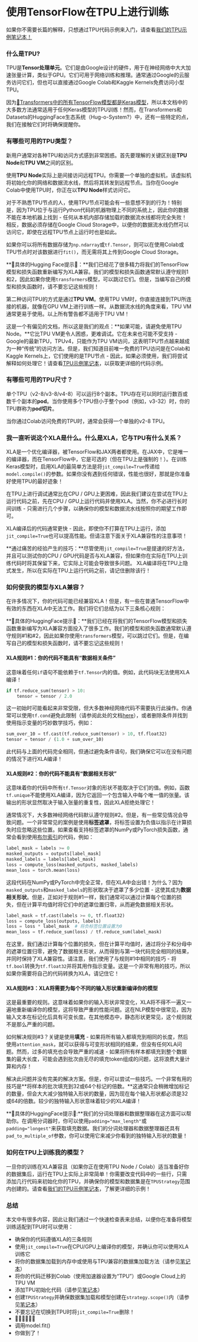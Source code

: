 <!--版权2023年 HuggingFace团队。保留所有权利。

特此授权，根据Apache许可证第2.0版（“许可证”），除非符合
许可证。你可以在以下位置获取许可证的副本。

http://www.apache.org/licenses/LICENSE-2.0

除非适用法律要求或书面同意，否则依据许可证分发的软件是以
“按原样”分发的，不附带任何明示或暗示的担保或条件。有关许可证的详细信息，请参阅

⚠️请注意，此文件是Markdown格式的，但包含我们doc-builder的特定语法（类似于MDX），这些语法可能无法
正确在你的Markdown查看器中渲染。

-->

# 使用TensorFlow在TPU上进行训练

<Tip>

如果你不需要长篇的解释，只想通过TPU代码示例来入门，请查看[我们的TPU示例笔记本！](https://colab.research.google.com/github/huggingface/notebooks/blob/main/examples/tpu_training-tf.ipynb)

</Tip>

### 什么是TPU?

TPU是**Tensor处理单元**。它们是由Google设计的硬件，用于在神经网络中大大加速张量计算，类似于GPU。它们可用于网络训练和推理。通常通过Google的云服务访问它们，但也可以直接通过Google Colab和Kaggle Kernels免费访问小型TPU。

因为[🤗Transformers中的所有TensorFlow模型都是Keras模型](https://huggingface.co/blog/tensorflow-philosophy)，所以本文档中的大多数方法通常适用于任何Keras模型的TPU训练！然而，在Transformers和Datasets的HuggingFace生态系统（Hug-o-System?）中，还有一些特定的点，我们在接触它们时将确保提醒你。

### 有哪些可用的TPU类型？

新用户通常对各种TPU和访问方式感到非常困惑。首先要理解的关键区别是**TPU Node**和**TPU VM**之间的区别。

使用**TPU Node**实际上是间接访问远程TPU。你需要一个单独的虚拟机，该虚拟机将初始化你的网络和数据流水线，然后将其转发到远程节点。当你在Google Colab中使用TPU时，你正在以**TPU Node**样式访问它。

对于不熟悉TPU节点的人，使用TPU节点可能会有一些意想不到的行为！特别是，因为TPU位于与运行Python代码的机器物理上不同的系统上，因此你的数据不能在本地机器上找到 - 任何从本机内部存储加载的数据流水线都将完全失败！相反，数据必须存储在Google Cloud Storage中，以便你的数据流水线仍然可以访问它，即使在远程TPU节点上运行时也是如此。

<Tip>

如果你可以将所有数据存储为`np.ndarray`或`tf.Tensor`，则可以在使用Colab或TPU节点时对该数据进行`fit()`，而无需将其上传到Google Cloud Storage。

</Tip>

<Tip>

**🤗具体的Hugging Face提示🤗：**我们已经花了很多精力将我们的TensorFlow模型和损失函数重新编写为XLA兼容。我们的模型和损失函数通常默认遵守规则1和2，因此如果你使用`transformers`模型，可以跳过它们。但是，当编写自己的模型和损失函数时，请不要忘记这些规则！

</Tip>

第二种访问TPU的方式是通过**TPU VM**。使用TPU VM时，你直接连接到TPU所连接的机器，就像在GPU VM上进行训练一样。从数据流水线的角度来看，TPU VM通常更易于使用。以上所有警告都不适用于TPU VM！

这是一个有偏见的文档，所以这是我们的观点：**如果可能，请避免使用TPU Node。**它比TPU VM更令人困惑，更难调试。它在未来也可能不受支持 - Google的最新TPU，TPUv4，只能作为TPU VM访问，这表明TPU节点越来越成为一种“传统”的访问方法。但是，我们知道目前唯一免费的TPU访问是在Colab和Kaggle Kernels上，它们使用的是TPU节点 - 因此，如果必须使用，我们将尝试解释如何处理它！请查看[TPU示例笔记本](https://colab.research.google.com/github/huggingface/notebooks/blob/main/examples/tpu_training-tf.ipynb)，以获取更详细的代码示例。

### 有哪些可用的TPU尺寸？

单个TPU（v2-8/v3-8/v4-8）可以运行8个副本。TPU存在可以同时运行数百或数千个副本的**pod**。当你使用多个TPU但小于整个pod（例如，v3-32）时，你的TPU群称为**pod切片**。

当你通过Colab访问免费的TPU时，通常会获得一个单独的v2-8 TPU。

### 我一直听说这个XLA是什么。什么是XLA，它与TPU有什么关系？

XLA是一个优化编译器，被TensorFlow和JAX两者都使用。在JAX中，它是唯一的编译器，而在TensorFlow中，它是可选的（但在TPU上是强制的！）。在训练Keras模型时，启用XLA的最简单方法是将`jit_compile=True`传递给`model.compile()`的参数。如果你没有遇到任何错误，性能也很好，那就是你准备好使用TPU的最好迹象！

在TPU上进行调试通常比在CPU / GPU上更困难，因此我们建议在尝试在TPU上运行代码之前，先在CPU / GPU上运行代码并使用XLA。当然，你不必进行长时间训练 - 只需进行几个步骤，以确保你的模型和数据流水线按照你的期望工作即可。

<Tip>

XLA编译后的代码通常更快 - 因此，即使你不打算在TPU上运行，添加`jit_compile=True`也可以提高性能。但请注意下面关于XLA兼容性的注意事项！

</Tip>

<Tip warning={true}>

**通过痛苦的经验产生的技巧：**尽管使用`jit_compile=True`是提速的好方法，并且可以测试你的CPU / GPU代码是否与XLA兼容，但如果你在实际在TPU上训练代码时将其保留下来，它实际上可能会导致很多问题。 XLA编译将在TPU上隐式发生，所以在实际在TPU上运行代码之前，请记住删除该行！

</Tip>

### 如何使我的模型与XLA兼容？

在许多情况下，你的代码可能已经兼容XLA！但是，有一些在普通TensorFlow中有效的东西在XLA中无法工作。我们将它们总结为以下三条核心规则：

<Tip>

**🤗具体的HuggingFace提示🤗：**我们已经在将我们的TensorFlow模型和损失函数重新编写为XLA兼容方面投入了很多工作。我们的模型和损失函数通常默认遵守规则#1和#2，因此如果你使用`transformers`模型，可以跳过它们。但是，在编写自己的模型和损失函数时，请不要忘记这些规则！

</Tip>

#### XLA规则#1：你的代码不能具有“数据相关条件”

这意味着任何`if`语句不能依赖于`tf.Tensor`内的值。例如，此代码块无法使用XLA编译！

```python
if tf.reduce_sum(tensor) > 10:
    tensor = tensor / 2.0
```

这一初始时可能看起来非常受限，但大多数神经网络代码不需要执行此操作。你通常可以使用`tf.cond`避免此限制（请参阅此处的文档[here](https://www.tensorflow.org/api_docs/python/tf/cond)），或者删除条件并找到使用指示变量的巧妙数学技巧，例如：

```python
sum_over_10 = tf.cast(tf.reduce_sum(tensor) > 10, tf.float32)
tensor = tensor / (1.0 + sum_over_10)
```

此代码与上面的代码完全相同，但通过避免条件语句，我们确保它可以在没有问题的情况下进行XLA编译！

#### XLA规则#2：你的代码不能具有“数据相关形状”

这意味着你的代码中所有`tf.Tensor`对象的形状不能取决于它们的值。例如，函数`tf.unique`不能使用XLA编译，因为它返回一个包含输入中每个唯一值的张量。该输出的形状显然取决于输入张量的重复性，因此XLA拒绝处理它！

通常情况下，大多数神经网络代码默认遵守规则#2。但是，有一些常见情况会导致问题。一个非常常见的案例是使用**标签遮罩**，将标签设置为负值以指示在计算损失时应忽略这些位置。如果查看支持标签遮罩的NumPy或PyTorch损失函数，通常会看到使用[布尔索引](https://numpy.org/doc/stable/user/basics.indexing.html#boolean-array-indexing)的代码，例如：

```python
label_mask = labels >= 0
masked_outputs = outputs[label_mask]
masked_labels = labels[label_mask]
loss = compute_loss(masked_outputs, masked_labels)
mean_loss = torch.mean(loss)
```

这段代码在NumPy或PyTorch中完全正常，但在XLA中会出错！为什么？因为`masked_outputs`和`masked_labels`的形状取决于遮罩了多少位置 - 这使其成为**数据相关形状**。但是，正如对于规则#1一样，我们通常可以通过计算每个位置的损失，但在计算平均值时将它们中的遮罩位置归零，从而避免数据相关形状。

```python
label_mask = tf.cast(labels >= 0, tf.float32)
loss = compute_loss(outputs, labels)
loss = loss * label_mask  # 将负标签位置设置为0
mean_loss = tf.reduce_sum(loss) / tf.reduce_sum(label_mask)
```

在这里，我们通过计算每个位置的损失，但在计算平均值时，通过将分子和分母中的遮罩位置归零，避免了数据相关形状，从而得到与第一块代码完全相同的结果，并同时保持了XLA兼容性。请注意，我们使用了与规则#1中相同的技巧 - 将`tf.bool`转换为`tf.float32`并将其用作指示变量。这是一个非常有用的技巧，所以如果你需要将自己的代码转换为XLA，请记住它！

#### XLA规则#3：XLA将需要为每个不同的输入形状重新编译你的模型

这是最重要的规则。这意味着如果你的输入形状非常变化，XLA将不得不一遍又一遍地重新编译你的模型，这将导致严重的性能问题。这在NLP模型中很常见，因为输入文本在标记化后具有可变长度。在其他模态中，静态形状更常见，这个规则就不是那么严重的问题。

如何解决规则#3？关键是使用**填充** - 如果将所有输入都填充到相同的长度，然后使用`attention_mask`，就可以获得与可变形状相同的结果，但没有任何XLA问题。然而，过多的填充也会导致严重的减速 - 如果将所有样本都填充到整个数据集的最大长度，可能会遇到批次由无尽的填充token组成的问题，这将浪费大量计算和内存！

解决此问题并没有完美的解决方案。但是，你可以尝试一些技巧。一个非常有用的技巧是**将样本的批次填充到32或64个标记的倍数。**这通常只会稍微增加标记的数量，但会大大减少独特输入形状的数量，因为现在每个输入形状都必须是32或64的倍数。较少的独特输入形状意味着较少的XLA编译！

<Tip>

**🤗具体的HuggingFace提示🤗:**我们的分词处理器和数据整理器在这方面可以帮助你。在调用分词器时，你可以使用`padding="max_length"`或`padding="longest"`来获取填充数据。我们的分词处理器和数据整理器还具有`pad_to_multiple_of`参数，你可以使用它来减少你看到的独特输入形状的数量！

</Tip>

### 如何在TPU上训练我的模型？

一旦你的训练在XLA兼容且（如果你正在使用TPU Node / Colab）适当准备好你的数据集后，运行在TPU上实际上非常简单！你需要改变代码中的一些行，只需添加几行代码来初始化你的TPU，并确保你的模型和数据集是在`TPUStrategy`范围内创建的。请查看[我们的TPU示例笔记本](https://colab.research.google.com/github/huggingface/notebooks/blob/main/examples/tpu_training-tf.ipynb)，了解更详细的示例！

### 总结

本文中有很多内容，因此让我们通过一个快速检查表来总结，以便你在准备将模型训练适配到TPU时可以使用：

- 确保你的代码遵循XLA的三条规则
- 使用`jit_compile=True`在CPU/GPU上编译你的模型，并确认你可以使用XLA训练它
- 将你的数据集加载到内存中或使用与TPU兼容的数据集加载方法（请参见[笔记本](https://colab.research.google.com/github/huggingface/notebooks/blob/main/examples/tpu_training-tf.ipynb)）
- 将你的代码迁移到Colab（使用加速器设置为“TPU”）或Google Cloud上的TPU VM
- 添加TPU初始化代码（请参见[笔记本](https://colab.research.google.com/github/huggingface/notebooks/blob/main/examples/tpu_training-tf.ipynb)）
- 创建`TPUStrategy`并确保数据集加载和模型创建在`strategy.scope()`内（请参见[笔记本](https://colab.research.google.com/github/huggingface/notebooks/blob/main/examples/tpu_training-tf.ipynb)）
- 不要忘记在切换到TPU时将`jit_compile=True`删除！
- 🙏🙏🙏🥺🥺🥺
- 调用model.fit()
- 你做到了！